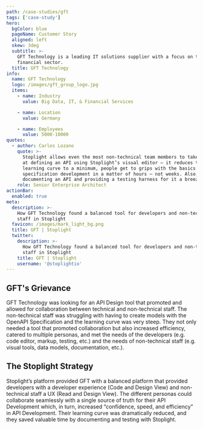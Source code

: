 ```yaml
---
path: /case-studies/gft
tags: ['case-study']
hero:
  bgColor: blue
  pageName: Customer Story
  aligned: left
  skew: 3deg
  subtitle: >-
    GFT Technology is a leading IT solutions supplier with a focus on the
    financial sector.
  title: GFT Technology
info:
  name: GFT Technology
  logo: /images/gft_group_logo.jpg
  items:
    - name: Industry
      value: Big Data, IT, & Financial Services

    - name: Location
      value: Germany

    - name: Employees
      value: 5000-10000
quotes:
  - author: Carlos Lozano
    quote: >-
      Stoplight allows even the most non-technical team members to take a shot
      at defining an API using Stoplight’s visual editor — it reduces the
      learning curve to a minimum, people get to grips with the basics of API
      specification development in a matter of hours — not weeks. Also, it makes
      documenting an API and providing a testing harness for it a breeze.
    role: Senior Enterprise Architect
actionBar:
  enabled: true
meta:
  description: >-
    How GFT Technology found a balanced tool for developers and non-technical
    staff in Stoplight
  favicon: /images/mark_light_bg.png
  title: GFT | Stoplight
  twitter:
    description: >-
      How GFT Technology found a balanced tool for developers and non-technical
      staff in Stoplight
    title: GFT | Stoplight
    username: '@stoplightio'
---
```


## GFT's Grievance

GFT Technology was looking for an API Design tool that promoted and allowed for collaboration between technical and non-technical staff. The non-technical staff was struggling with having to create models with the OpenAPI Specification and the learning curve was very steep. They not only needed a tool that promoted collaboration but also increased efficiency, catered to multiple personas, and met the needs of the developers (e.g. code editor, markup, testing, etc.) and the needs of non-technical staff (e.g. visual tools, data models, documentation, etc.).

## The Stoplight Strategy

Stoplight’s platform provided GFT with a balanced platform that provided developers with a developer experience (Code and Design View) and non-technical staff a UX (Read and Design View). The different personas could collaborate seamlessly with a single source of truth for their API Development which, in turn, increased “confidence, speed, and efficiency” in API Development. Their learning curve was dramatically reduced, and they saved valuable time by documenting and testing with Stoplight.
